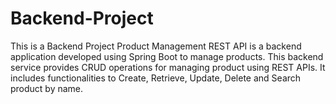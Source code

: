 # Backend-Project
This is a Backend Project Product Management REST API is a backend application developed using Spring Boot to manage products.  This backend service provides CRUD operations for managing product using REST APIs. It includes functionalities to Create, Retrieve, Update, Delete and Search product by name.
